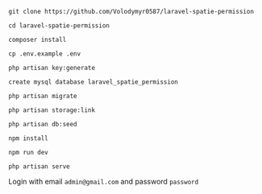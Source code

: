 `git clone https://github.com/Volodymyr0587/laravel-spatie-permission`

`cd laravel-spatie-permission`

`composer install`

`cp .env.example .env`

`php artisan key:generate`

`create mysql database laravel_spatie_permission`

`php artisan migrate`

`php artisan storage:link`

`php artisan db:seed`

`npm install`

`npm run dev`

`php artisan serve`


Login with email `admin@gmail.com` and password `password`

